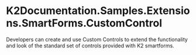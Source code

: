 # K2Documentation.Samples.Extensions.SmartForms.CustomControl
Developers can create and use Custom Controls to extend the functionality and look of the standard set of controls provided with K2 smartforms.
